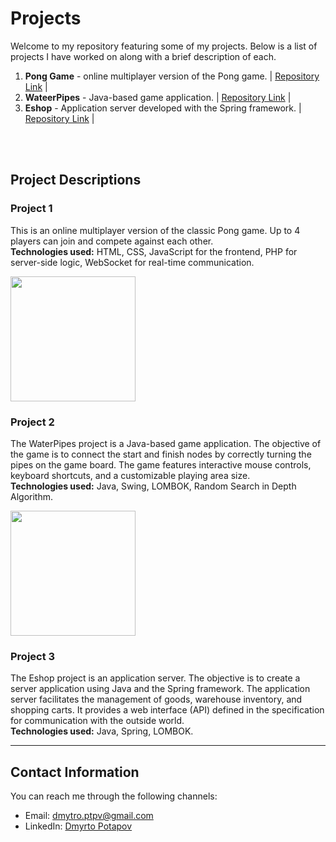 # Projects

Welcome to my repository featuring some of my projects. Below is a list of projects I have worked on along with a brief description of each.

1. **Pong Game** - online multiplayer version of the Pong game. | [Repository Link](https://github.com/potapov-dm/pong-game) |
2. **WateerPipes** - Java-based game application. | [Repository Link](https://github.com/Interes-Group/zadanie-2-pipes-d-potapov) | 
3. **Eshop** - Application server developed with the Spring framework. | [Repository Link](https://github.com/Interes-Group/zadanie-3-eshop-d-potapov) |

<br><br>

## Project Descriptions

### Project 1
This is an online multiplayer version of the classic Pong game. Up to 4 players can join and compete against each other.
<br>**Technologies used:** HTML, CSS, JavaScript for the frontend, PHP for server-side logic, WebSocket for real-time communication.

<img src="https://github.com/potapov-dm/potapov-dm/assets/49323039/a5f80e5c-c454-403f-a2c7-ab285066943e" height="200">


### Project 2
The WaterPipes project is a Java-based game application. The objective of the game is to connect the start and finish nodes by correctly turning the pipes on the game board. The game features interactive mouse controls, keyboard shortcuts, and a customizable playing area size.
<br>**Technologies used:** Java, Swing, LOMBOK, Random Search in Depth Algorithm.

<img src="https://github.com/potapov-dm/potapov-dm/assets/49323039/bb8cfdf5-4f70-47ac-ab97-5ab3bcc8b5d5" height="200">


### Project 3
The Eshop project is an application server. The objective is to create a server application using Java and the Spring framework. The application server facilitates the management of goods, warehouse inventory, and shopping carts. It provides a web interface (API) defined in the specification for communication with the outside world.
<br>**Technologies used:** Java, Spring, LOMBOK.


---


## Contact Information

You can reach me through the following channels:

- Email: dmytro.ptpv@gmail.com
- LinkedIn: [Dmyrto Potapov](https://www.linkedin.com/in/potapov-dm/)
<!--
**potapov-dm/potapov-dm** is a ✨ _special_ ✨ repository because its `README.md` (this file) appears on your GitHub profile.

Here are some ideas to get you started:

- 🔭 I’m currently working on ...
- 🌱 I’m currently learning ...
- 👯 I’m looking to collaborate on ...
- 🤔 I’m looking for help with ...
- 💬 Ask me about ...
- 📫 How to reach me: ...
- 😄 Pronouns: ...
- ⚡ Fun fact: ...
-->
